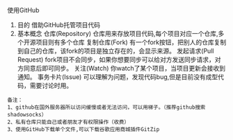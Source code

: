 使用GitHub
  1. 目的
        借助GitHub托管项目代码
  2. 基本概念
        仓库(Repository)
            仓库用来存放项目代码,每个项目对应一个仓库,多个开源项目则有多个仓库
        复制仓库(Fork)
            有一个fork按钮，把别人的仓库复制到自己的仓库，该fork的项目是独立存在的，会显示来源。
        发起请求(Pull Request)
            fork项目不会同步，如果你想要同步可以给对方发送同步请求，对方同意后即可同步。
        关注(Watch)
            你watch了某个项目，当项目更新会接收到通知。
        事务卡片(Issue)
            可以理解为问题，发现代码bug,但是目前没有成型代码，需要讨论时用。
        
    备注：
    1、github在国外服务器所以访问缓慢或者无法访问，可以用梯子。（推荐github搜索shadowsocks）
    2、私有仓库只能自己或者朋友才有权限操作（收费）
    3、使用GitHub下载单个文件,可以下载谷歌应用商城插件GitZip